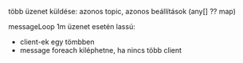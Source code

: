több üzenet küldése: azonos topic, azonos beállítások (any[] ?? map)

messageLoop 1m üzenet esetén lassú:
- client-ek egy tömbben
- message foreach kiléphetne, ha nincs több client
